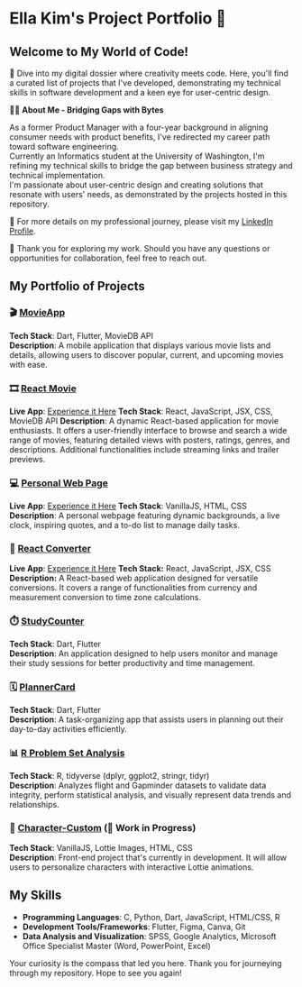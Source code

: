 # Ella Kim's Project Portfolio 🌟

## Welcome to My World of Code!

🚀 Dive into my digital dossier where creativity meets code. Here, you'll find a curated list of projects that I've developed, demonstrating my technical skills in software development and a keen eye for user-centric design.

👩‍💻 **About Me - Bridging Gaps with Bytes**

As a former Product Manager with a four-year background in aligning consumer needs with product benefits, I've redirected my career path toward software engineering.\
Currently an Informatics student at the University of Washington, I'm refining my technical skills to bridge the gap between business strategy and technical implementation.\
I'm passionate about user-centric design and creating solutions that resonate with users' needs, as demonstrated by the projects hosted in this repository.

🔗 For more details on my professional journey, please visit my [LinkedIn Profile](https://www.linkedin.com/in/ellakim913/).

🤝 Thank you for exploring my work. Should you have any questions or opportunities for collaboration, feel free to reach out.

## My Portfolio of Projects

### 🎬 [MovieApp](https://github.com/Ella-Kim913/movieapp)
**Tech Stack**: Dart, Flutter, MovieDB API  
**Description**: A mobile application that displays various movie lists and details, allowing users to discover popular, current, and upcoming movies with ease.

### 🎞️ [React Movie](https://github.com/Ella-Kim913/React_Movie)
**Live App**: [Experience it Here](https://ella-kim913.github.io/React_Movie/)
**Tech Stack**: React, JavaScript, JSX, CSS, MovieDB API
**Description**: A dynamic React-based application for movie enthusiasts. It offers a user-friendly interface to browse and search a wide range of movies, featuring detailed views with posters, ratings, genres, and descriptions. Additional functionalities include streaming links and trailer previews.

### 💻 [Personal Web Page](https://github.com/Ella-Kim913/Ella-Kim913.github.io)
**Live App**: [Experience it Here](https://ella-kim913.github.io/)
**Tech Stack**: VanillaJS, HTML, CSS  
**Description**: A personal webpage featuring dynamic backgrounds, a live clock, inspiring quotes, and a to-do list to manage daily tasks.

### 🔄 [React Converter](https://github.com/Ella-Kim913/React_Converter)
**Live App**: [Experience it Here](https://converteroptions.netlify.app/)
**Tech Stack:** React, JavaScript, JSX, CSS  
**Description:** A React-based web application designed for versatile conversions. It covers a range of functionalities from currency and measurement conversion to time zone calculations.

### ⏱️ [StudyCounter](https://github.com/Ella-Kim913/StudyCounter)
**Tech Stack**: Dart, Flutter  
**Description**: An application designed to help users monitor and manage their study sessions for better productivity and time management.

### 🗓️ [PlannerCard](https://github.com/Ella-Kim913/PlannerCard)
**Tech Stack**: Dart, Flutter  
**Description**: A task-organizing app that assists users in planning out their day-to-day activities efficiently.

### 📊 [R Problem Set Analysis](https://github.com/Ella-Kim913/R-ProblemSet)
**Tech Stack**: R, tidyverse (dplyr, ggplot2, stringr, tidyr)  
**Description**: Analyzes flight and Gapminder datasets to validate data integrity, perform statistical analysis, and visually represent data trends and relationships.

### 🎨 [Character-Custom](https://github.com/Ella-Kim913/Character-Custom) (🚧 Work in Progress)
**Tech Stack**: VanillaJS, Lottie Images, HTML, CSS  
**Description**: Front-end project that's currently in development. It will allow users to personalize characters with interactive Lottie animations.

## My Skills

- **Programming Languages**: C, Python, Dart, JavaScript, HTML/CSS, R
- **Development Tools/Frameworks**: Flutter, Figma, Canva, Git
- **Data Analysis and Visualization**: SPSS, Google Analytics, Microsoft Office Specialist Master (Word, PowerPoint, Excel)

Your curiosity is the compass that led you here. Thank you for journeying through my repository. Hope to see you again!



